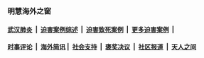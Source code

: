 
### 明慧海外之窗

####  [武汉肺炎](indexes/365.md?t=03262101) &nbsp;|&nbsp;  [迫害案例综述](indexes/328.md?t=03262101) &nbsp;|&nbsp; [迫害致死案例](indexes/277.md?t=03262101)  &nbsp;|&nbsp; [更多迫害案例](indexes/81.md?t=03262101)  &nbsp;|&nbsp; 
####  [时事评论](indexes/19.md?t=03262101) &nbsp;|&nbsp; [海外简讯](indexes/245.md?t=03262101)&nbsp;|&nbsp;  [社会支持](indexes/140.md?t=03262101) &nbsp;|&nbsp; [褒奖决议](indexes/282.md?t=03262101) &nbsp;|&nbsp; [社区报道](indexes/91.md?t=03262101)  &nbsp;|&nbsp; [天人之间](indexes/78.md?t=03262101) 

